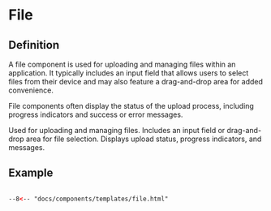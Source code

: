 # File

## Definition

A file component is used for uploading and managing files within an application. It typically includes an input field that allows users to select files from their device and may also feature a drag-and-drop area for added convenience.

File components often display the status of the upload process, including progress indicators and success or error messages.

Used for uploading and managing files.
Includes an input field or drag-and-drop area for file selection.
Displays upload status, progress indicators, and messages.

## Example

```html

--8<-- "docs/components/templates/file.html"

```
